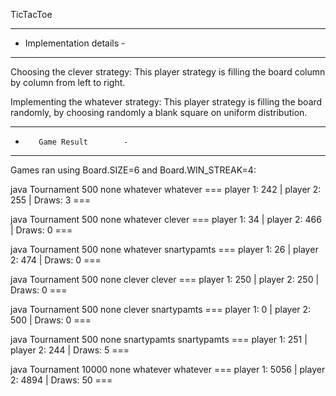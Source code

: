 TicTacToe

-----------------------------
-  Implementation details   -
-----------------------------

Choosing the clever strategy:
This player strategy is filling the board column by column from left to right.

Implementing the whatever strategy:
This player strategy is filling the board randomly, by choosing randomly a blank square on uniform
distribution.

-----------------------------
-        Game Result        -
-----------------------------

Games ran using Board.SIZE=6 and Board.WIN_STREAK=4:

java Tournament 500 none whatever whatever
=== player 1: 242 | player 2: 255 | Draws: 3 ===

java Tournament 500 none whatever clever
=== player 1: 34 | player 2: 466 | Draws: 0 ===

java Tournament 500 none whatever snartypamts
=== player 1: 26 | player 2: 474 | Draws: 0 ===

java Tournament 500 none clever clever
=== player 1: 250 | player 2: 250 | Draws: 0 ===

java Tournament 500 none clever snartypamts
=== player 1: 0 | player 2: 500 | Draws: 0 ===

java Tournament 500 none snartypamts snartypamts
=== player 1: 251 | player 2: 244 | Draws: 5 ===

java Tournament 10000 none whatever whatever
=== player 1: 5056 | player 2: 4894 | Draws: 50 ===
